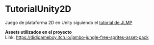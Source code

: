 # TutorialUnity2D

Juego de plataforma 2D en Unity siguiendo el [tutorial de JLMP](https://youtu.be/GbmRt0wydQU)

**Assets utilizados en el proyecto**   
Link: https://didigameboy.itch.io/jambo-jungle-free-sprites-asset-pack

